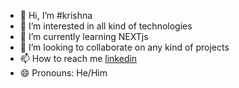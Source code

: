 - 👋 Hi, I’m #krishna
- 👀 I’m interested in all kind of technologies
- 🌱 I’m currently learning NEXTjs
- 💞️ I’m looking to collaborate on any kind of projects
- 📫 How to reach me [linkedin](https://www.linkedin.com/in/krishan2005/)
- 😄 Pronouns: He/Him


<!---
oyy-krishna/oyy-krishna is a ✨ special ✨ repository because its `README.md` (this file) appears on your GitHub profile.
You can click the Preview link to take a look at your changes.
--->
